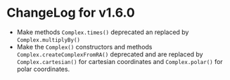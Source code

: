 # ChangeLog for v1.6.0
- Make methods `Complex.times()` deprecated an replaced by `Complex.multiplyBy()`
- Make the `Complex()` constructors and methods `Complex.createComplexFromRA()` deprecated and are replaced by 
`Complex.cartesian()` for cartesian coordinates and `Complex.polar()` for polar coordinates.
